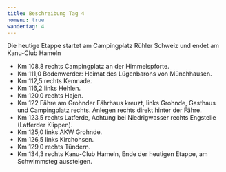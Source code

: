 ```yaml
---
title: Beschreibung Tag 4
nomenu: true
wandertag: 4
---
```


Die heutige Etappe startet am Campingplatz Rühler Schweiz und endet am Kanu-Club Hameln

- Km 108,8 rechts Campingplatz an der Himmelspforte.
- Km 111,0 Bodenwerder: Heimat des Lügenbarons von Münchhausen.
- Km 112,5 rechts Kemnade.
- Km 116,2 links Hehlen.
- Km 120,0 rechts Hajen.
- Km 122 Fähre am Grohnder Fährhaus kreuzt, links Grohnde, Gasthaus und Campingplatz rechts. Anlegen rechts direkt hinter der Fähre.
- Km 123,5 rechts Latferde, Achtung bei Niedrigwasser rechts Engstelle (Latferder Klippen).
- Km 125,0 links AKW Grohnde.
- Km 126,5 links Kirchohsen. 
- Km 129,0 rechts Tündern. 
- Km 134,3 rechts Kanu-Club Hameln, Ende der heutigen Etappe, am Schwimmsteg aussteigen. 
